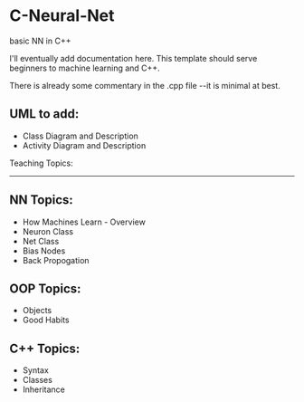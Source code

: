 # C-Neural-Net
basic NN in C++

I'll eventually add documentation here. This template should serve beginners to machine learning and C++.

There is already some commentary in the .cpp file --it is minimal at best.

UML to add:
-----------
* Class Diagram and Description
* Activity Diagram and Description

Teaching Topics:
****************

NN Topics:
----------
* How Machines Learn - Overview
* Neuron Class
* Net Class
* Bias Nodes
* Back Propogation

OOP Topics:
-----------
* Objects
* Good Habits

C++ Topics:
-----------
* Syntax
* Classes
* Inheritance
